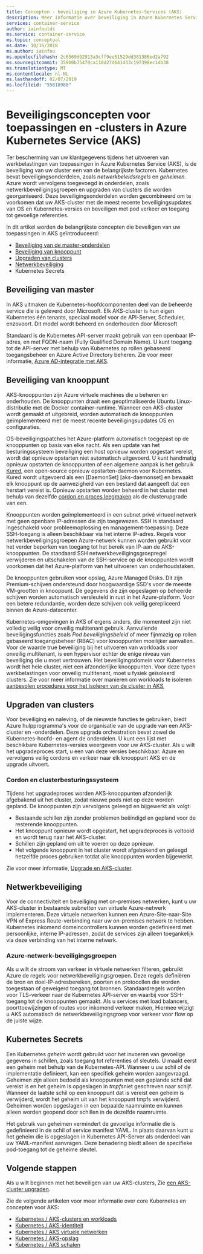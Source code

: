 ```yaml
---
title: Concepten - beveiliging in Azure Kubernetes-Services (AKS)
description: Meer informatie over beveiliging in Azure Kubernetes Service (AKS), met inbegrip van hoofd- en knooppunt-communicatie, netwerkbeleid en Kubernetes-geheimen.
services: container-service
author: iainfoulds
ms.service: container-service
ms.topic: conceptual
ms.date: 10/16/2018
ms.author: iainfou
ms.openlocfilehash: 2c6569d92913a3cff9ee51529dd381386ed2a792
ms.sourcegitcommit: 359b0b75470ca110d27d641433c197398ec1db38
ms.translationtype: MT
ms.contentlocale: nl-NL
ms.lasthandoff: 02/07/2019
ms.locfileid: "55818988"
---
```

# <a name="security-concepts-for-applications-and-clusters-in-azure-kubernetes-service-aks"></a>Beveiligingsconcepten voor toepassingen en -clusters in Azure Kubernetes Service (AKS)

Ter bescherming van uw klantgegevens tijdens het uitvoeren van werkbelastingen van toepassingen in Azure Kubernetes Service (AKS), is de beveiliging van uw cluster een van de belangrijkste factoren. Kubernetes bevat beveiligingsonderdelen, zoals *netwerkbeleidsregels* en *geheimen*. Azure wordt vervolgens toegevoegd in onderdelen, zoals netwerkbeveiligingsgroepen en upgraden van clusters die worden georganiseerd. Deze beveiligingsonderdelen worden gecombineerd om te voorkomen dat uw AKS-cluster met de meest recente beveiligingsupdates van OS en Kubernetes-versies en beveiligen met pod verkeer en toegang tot gevoelige referenties.

In dit artikel worden de belangrijkste concepten die beveiligen van uw toepassingen in AKS geïntroduceerd:

- [Beveiliging van de master-onderdelen](#master-security)
- [Beveiliging van knooppunt](#node-security)
- [Upgraden van clusters](#cluster-upgrades)
- [Netwerkbeveiliging](#network-security)
- Kubernetes Secrets

## <a name="master-security"></a>Beveiliging van master

In AKS uitmaken de Kubernetes-hoofdcomponenten deel van de beheerde service die is geleverd door Microsoft. Elk AKS-cluster is hun eigen Kubernetes één tenants, speciaal model voor de API-Server, Scheduler, enzovoort. Dit model wordt beheerd en onderhouden door Microsoft

Standaard is de Kubernetes API-server maakt gebruik van een openbaar IP-adres, en met FQDN-naam (Fully Qualified Domain Name). U kunt toegang tot de API-server met behulp van Kubernetes op rollen gebaseerd toegangsbeheer en Azure Active Directory beheren. Zie voor meer informatie, [Azure AD-integratie met AKS][aks-aad].

## <a name="node-security"></a>Beveiliging van knooppunt

AKS-knooppunten zijn Azure virtuele machines die u beheren en onderhouden. De knooppunten draait een geoptimaliseerde Ubuntu Linux-distributie met de Docker container-runtime. Wanneer een AKS-cluster wordt gemaakt of uitgebreid, worden automatisch de knooppunten geïmplementeerd met de meest recente beveiligingsupdates OS en configuraties.

OS-beveiligingspatches het Azure-platform automatisch toegepast op de knooppunten op basis van elke nacht. Als een update van het besturingssysteem beveiliging een host opnieuw worden opgestart vereist, wordt dat opnieuw opstarten niet automatisch uitgevoerd. U kunt handmatig opnieuw opstarten de knooppunten of een algemene aanpak is het gebruik [Kured][kured], een open-source opnieuw opstarten-daemon voor Kubernetes. Kured wordt uitgevoerd als een [DaemonSet] [aks-daemonset] en bewaakt elk knooppunt op de aanwezigheid van een bestand dat aangeeft dat een herstart vereist is. Opnieuw opstarten worden beheerd in het cluster met behulp van dezelfde [cordon en proces leegmaken](#cordon-and-drain) als de clusterupgrade van een.

Knooppunten worden geïmplementeerd in een subnet privé virtueel netwerk met geen openbare IP-adressen die zijn toegewezen. SSH is standaard ingeschakeld voor probleemoplossing en management-toepassing. Deze SSH-toegang is alleen beschikbaar via het interne IP-adres. Regels voor netwerkbeveiligingsgroepen Azure-netwerk kunnen worden gebruikt voor het verder beperken van toegang tot het bereik van IP-aan de AKS-knooppunten. De standaard SSH netwerkbeveiligingsgroepregel verwijderen en uitschakelen van de SSH-service op de knooppunten wordt voorkomen dat het Azure-platform van het uitvoeren van onderhoudstaken.

De knooppunten gebruiken voor opslag, Azure Managed Disks. Dit zijn Premium-schijven ondersteund door hoogwaardige SSD's voor de meeste VM-grootten in knooppunt. De gegevens die zijn opgeslagen op beheerde schijven worden automatisch versleuteld in rust in het Azure-platform. Voor een betere redundantie, worden deze schijven ook veilig gerepliceerd binnen de Azure-datacenter.

Kubernetes-omgevingen in AKS of ergens anders, die momenteel zijn niet volledig veilig voor onveilig multitenant gebruik. Aanvullende beveiligingsfuncties zoals *Pod beveiligingsbeleid* of meer fijnmazig op rollen gebaseerd toegangsbeheer (RBAC) voor knooppunten moeilijker aanvallen. Voor de waarde true beveiliging bij het uitvoeren van workloads voor onveilig multitenant, is een hypervisor echter de enige niveau van beveiliging die u moet vertrouwen. Het beveiligingsdomein voor Kubernetes wordt het hele cluster, niet een afzonderlijke knooppunten. Voor deze typen werkbelastingen voor onveilig multitenant, moet u fysiek geïsoleerd clusters. Zie voor meer informatie over manieren om workloads te isoleren [aanbevolen procedures voor het isoleren van de cluster in AKS][cluster-isolation],

## <a name="cluster-upgrades"></a>Upgraden van clusters

Voor beveiliging en naleving, of de nieuwste functies te gebruiken, biedt Azure hulpprogramma's voor de organisatie van de upgrade van een AKS-cluster en -onderdelen. Deze upgrade orchestration bevat zowel de Kubernetes-hoofd- en agent de onderdelen. U kunt een lijst met beschikbare Kubernetes-versies weergeven voor uw AKS-cluster. Als u wilt het upgradeproces start, u een van deze versies beschikbaar. Azure en vervolgens veilig cordons en verkeer naar elk knooppunt AKS en de upgrade uitvoert.

### <a name="cordon-and-drain"></a>Cordon en clusterbesturingssysteem

Tijdens het upgradeproces worden AKS-knooppunten afzonderlijk afgebakend uit het cluster, zodat nieuwe pods niet op deze worden gepland. De knooppunten zijn vervolgens geleegd en bijgewerkt als volgt:

- Bestaande schillen zijn zonder problemen beëindigd en gepland voor de resterende knooppunten.
- Het knooppunt opnieuw wordt opgestart, het upgradeproces is voltooid en wordt terug naar het AKS-cluster.
- Schillen zijn gepland om uit te voeren op deze opnieuw.
- Het volgende knooppunt in het cluster wordt afgebakend en geleegd hetzelfde proces gebruiken totdat alle knooppunten worden bijgewerkt.

Zie voor meer informatie, [Upgrade en AKS-cluster][aks-upgrade-cluster].

## <a name="network-security"></a>Netwerkbeveiliging

Voor de connectiviteit en beveiliging met on-premises netwerken, kunt u uw AKS-cluster in bestaande subnetten van virtuele Azure-netwerk implementeren. Deze virtuele netwerken kunnen een Azure-Site-naar-Site VPN of Express Route-verbinding naar uw on-premises netwerk te hebben. Kubernetes inkomend domeincontrollers kunnen worden gedefinieerd met persoonlijke, interne IP-adressen, zodat de services zijn alleen toegankelijk via deze verbinding van het interne netwerk.

### <a name="azure-network-security-groups"></a>Azure-netwerk-beveiligingsgroepen

Als u wilt de stroom van verkeer in virtuele netwerken filteren, gebruikt Azure de regels voor netwerkbeveiligingsgroepen. Deze regels definiëren de bron en doel-IP-adresbereiken, poorten en protocollen die worden toegestaan of geweigerd toegang tot bronnen. Standaardregels worden voor TLS-verkeer naar de Kubernetes API-server en waarbij voor SSH-toegang tot de knooppunten gemaakt. Als u services met load balancers, poorttoewijzingen of routes voor inkomend verkeer maken, Hiermee wijzigt u AKS automatisch de netwerkbeveiligingsgroep voor verkeer voor flow op de juiste wijze.

## <a name="kubernetes-secrets"></a>Kubernetes Secrets

Een Kubernetes *geheim* wordt gebruikt voor het invoeren van gevoelige gegevens in schillen, zoals toegang tot referenties of sleutels. U maakt eerst een geheim met behulp van de Kubernetes-API. Wanneer u uw schil of de implementatie definieert, kan een specifiek geheim worden aangevraagd. Geheimen zijn alleen bedoeld als knooppunten met een geplande schil dat vereist is en het geheim is opgeslagen in *tmpfs*niet geschreven naar schijf. Wanneer de laatste schil op een knooppunt dat is vereist een geheim is verwijderd, wordt het geheim uit van het knooppunt tmpfs verwijderd. Geheimen worden opgeslagen in een bepaalde naamruimte en kunnen alleen worden geopend door schillen in de dezelfde naamruimte.

Het gebruik van geheimen vermindert de gevoelige informatie die is gedefinieerd in de schil of service manifest YAML. In plaats daarvan kunt u het geheim die is opgeslagen in Kubernetes API-Server als onderdeel van uw YAML-manifest aanvragen. Deze benadering biedt alleen de specifieke pod-toegang tot de geheime sleutel.

## <a name="next-steps"></a>Volgende stappen

Als u wilt beginnen met het beveiligen van uw AKS-clusters, Zie [een AKS-cluster upgraden][aks-upgrade-cluster].

Zie de volgende artikelen voor meer informatie over core Kubernetes en concepten voor AKS:

- [Kubernetes / AKS-clusters en workloads][aks-concepts-clusters-workloads]
- [Kubernetes / AKS-identiteit][aks-concepts-identity]
- [Kubernetes / AKS virtuele netwerken][aks-concepts-network]
- [Kubernetes / AKS-opslag][aks-concepts-storage]
- [Kubernetes / AKS schalen][aks-concepts-scale]

<!-- LINKS - External -->
[kured]: https://github.com/weaveworks/kured
[kubernetes-network-policies]: https://kubernetes.io/docs/concepts/services-networking/network-policies/

<!-- LINKS - Internal -->
[aks-daemonsets]: concepts-clusters-workloads.md#daemonsets
[aks-upgrade-cluster]: upgrade-cluster.md
[aks-aad]: aad-integration.md
[aks-concepts-clusters-workloads]: concepts-clusters-workloads.md
[aks-concepts-identity]: concepts-identity.md
[aks-concepts-scale]: concepts-scale.md
[aks-concepts-storage]: concepts-storage.md
[aks-concepts-network]: concepts-network.md
[cluster-isolation]: operator-best-practices-cluster-isolation.md
